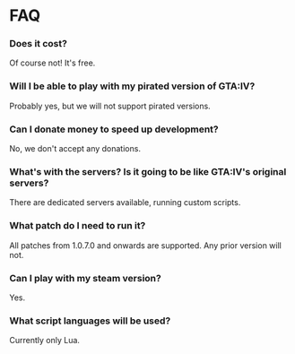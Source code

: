 # FAQ

### Does it cost?

Of course not! It's free.

### Will I be able to play with my pirated version of GTA:IV?

Probably yes, but we will not support pirated versions.

### Can I donate money to speed up development?

No, we don't accept any donations.

### What's with the servers? Is it going to be like GTA:IV's original servers?

There are dedicated servers available, running custom scripts.

### What patch do I need to run it?

All patches from 1.0.7.0 and onwards are supported. Any prior version will not.

### Can I play with my steam version?

Yes.

### What script languages will be used?

Currently only Lua.